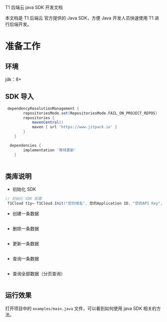 T1 后端云 java SDK 开发文档

本文档是 T1 后端云 官方提供的 Java SDK，方便 Java 开发人员快速使用 T1 进行后端开发。

# 准备工作

## 环境
 jdk：8+
 
## SDK 导入

```gradle
 dependencyResolutionManagement {
		repositoriesMode.set(RepositoriesMode.FAIL_ON_PROJECT_REPOS)
		repositories {
			mavenCentral()
			maven { url 'https://www.jitpack.io' }
		}
	}

  dependencies {
		implementation '等待更新'
	}
 
```

## 类库说明

- 初始化 SDK

```java
// 初始化 SDK 配置
 T1Cloud t1y= T1Cloud.Init("您的域名", 您的Application ID, "您的API Key", "您的Secret Key")
```

- 创建一条数据

```java

```

- 删除一条数据

```java

```

- 更新一条数据

```java

```

- 查询一条数据

```java

```

- 查询全部数据（分页查询）

```java

```

## 运行效果

打开项目中的 `examples/main.java` 文件，可以看到如何使用 java SDK 相关的方法。

```java

```
